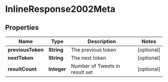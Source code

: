 

# InlineResponse2002Meta


## Properties

Name | Type | Description | Notes
------------ | ------------- | ------------- | -------------
**previousToken** | **String** | The previous token |  [optional]
**nextToken** | **String** | The next token |  [optional]
**resultCount** | **Integer** | Number of Tweets in result set |  [optional]



